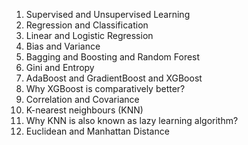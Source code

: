 1) Supervised and Unsupervised Learning
2) Regression and Classification
3) Linear and Logistic Regression
4) Bias and Variance
5) Bagging and Boosting and Random Forest
6) Gini and Entropy
7) AdaBoost and GradientBoost and XGBoost
8) Why XGBoost is comparatively better?
9) Correlation and Covariance
10) K-nearest neighbours (KNN)
11) Why KNN is also known as lazy learning algorithm?
12) Euclidean and Manhattan Distance
